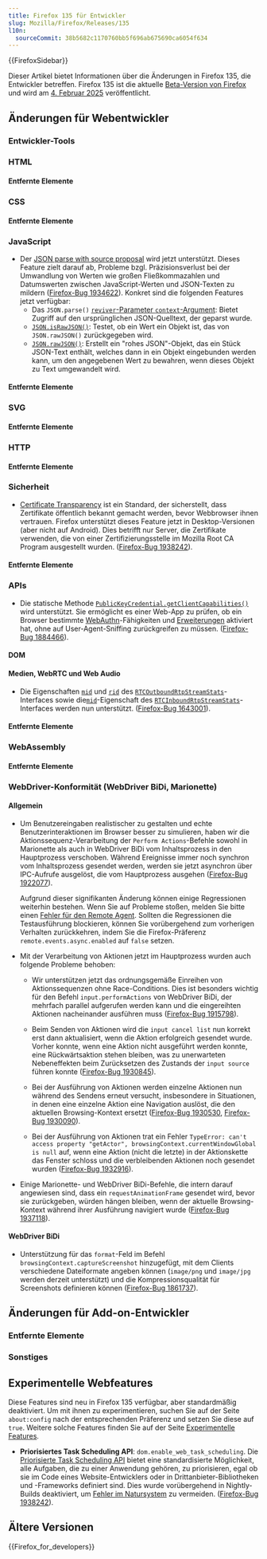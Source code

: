 ```yaml
---
title: Firefox 135 für Entwickler
slug: Mozilla/Firefox/Releases/135
l10n:
  sourceCommit: 38b5682c1170760bb5f696ab675690ca6054f634
---
```


{{FirefoxSidebar}}

Dieser Artikel bietet Informationen über die Änderungen in Firefox 135, die Entwickler betreffen. Firefox 135 ist die aktuelle [Beta-Version von Firefox](https://www.mozilla.org/en-US/firefox/channel/desktop/#nightly) und wird am [4. Februar 2025](https://whattrainisitnow.com/release/?version=135) veröffentlicht.

## Änderungen für Webentwickler

### Entwickler-Tools

### HTML

#### Entfernte Elemente

### CSS

#### Entfernte Elemente

### JavaScript

- Der [JSON parse with source proposal](https://github.com/tc39/proposal-json-parse-with-source) wird jetzt unterstützt. Dieses Feature zielt darauf ab, Probleme bzgl. Präzisionsverlust bei der Umwandlung von Werten wie großen Fließkommazahlen und Datumswerten zwischen JavaScript-Werten und JSON-Texten zu mildern ([Firefox-Bug 1934622](https://bugzil.la/1934622)). Konkret sind die folgenden Features jetzt verfügbar:
  - Das `JSON.parse()` [`reviver`-Parameter `context`-Argument](/de/docs/Web/JavaScript/Reference/Global_Objects/JSON/parse#the_reviver_parameter): Bietet Zugriff auf den ursprünglichen JSON-Quelltext, der geparst wurde.
  - [`JSON.isRawJSON()`](/de/docs/Web/JavaScript/Reference/Global_Objects/JSON/isRawJSON): Testet, ob ein Wert ein Objekt ist, das von `JSON.rawJSON()` zurückgegeben wird.
  - [`JSON.rawJSON()`](/de/docs/Web/JavaScript/Reference/Global_Objects/JSON/rawJSON): Erstellt ein "rohes JSON"-Objekt, das ein Stück JSON-Text enthält, welches dann in ein Objekt eingebunden werden kann, um den angegebenen Wert zu bewahren, wenn dieses Objekt zu Text umgewandelt wird.

#### Entfernte Elemente

### SVG

#### Entfernte Elemente

### HTTP

#### Entfernte Elemente

### Sicherheit

- [Certificate Transparency](/de/docs/Web/Security/Certificate_Transparency) ist ein Standard, der sicherstellt, dass Zertifikate öffentlich bekannt gemacht werden, bevor Webbrowser ihnen vertrauen. Firefox unterstützt dieses Feature jetzt in Desktop-Versionen (aber nicht auf Android).
  Dies betrifft nur Server, die Zertifikate verwenden, die von einer Zertifizierungsstelle im Mozilla Root CA Program ausgestellt wurden.
  ([Firefox-Bug 1938242](https://bugzil.la/1938242)).

#### Entfernte Elemente

### APIs

- Die statische Methode [`PublicKeyCredential.getClientCapabilities()`](/de/docs/Web/API/PublicKeyCredential/getClientCapabilities_static) wird unterstützt. Sie ermöglicht es einer Web-App zu prüfen, ob ein Browser bestimmte [WebAuthn](/de/docs/Web/API/Web_Authentication_API)-Fähigkeiten und [Erweiterungen](/de/docs/Web/API/Web_Authentication_API/WebAuthn_extensions) aktiviert hat, ohne auf User-Agent-Sniffing zurückgreifen zu müssen.
  ([Firefox-Bug 1884466](https://bugzil.la/1884466)).

#### DOM

#### Medien, WebRTC und Web Audio

- Die Eigenschaften [`mid`](/de/docs/Web/API/RTCOutboundRtpStreamStats/mid) und [`rid`](/de/docs/Web/API/RTCOutboundRtpStreamStats/rid) des [`RTCOutboundRtpStreamStats`](/de/docs/Web/API/RTCOutboundRtpStreamStats)-Interfaces sowie die[`mid`](/de/docs/Web/API/RTCOutboundRtpStreamStats/mid)-Eigenschaft des [`RTCInboundRtpStreamStats`](/de/docs/Web/API/RTCInboundRtpStreamStats)-Interfaces werden nun unterstützt. ([Firefox-Bug 1643001](https://bugzil.la/1643001)).

#### Entfernte Elemente

### WebAssembly

#### Entfernte Elemente

### WebDriver-Konformität (WebDriver BiDi, Marionette)

#### Allgemein

- Um Benutzereingaben realistischer zu gestalten und echte Benutzerinteraktionen im Browser besser zu simulieren, haben wir die Aktionssequenz-Verarbeitung der `Perform Actions`-Befehle sowohl in Marionette als auch in WebDriver BiDi vom Inhaltsprozess in den Hauptprozess verschoben. Während Ereignisse immer noch synchron vom Inhaltsprozess gesendet werden, werden sie jetzt asynchron über IPC-Aufrufe ausgelöst, die vom Hauptprozess ausgehen ([Firefox-Bug 1922077](https://bugzilla.mozilla.org/show_bug.cgi?id=1922077)).

  Aufgrund dieser signifikanten Änderung können einige Regressionen weiterhin bestehen. Wenn Sie auf Probleme stoßen, melden Sie bitte einen [Fehler für den Remote Agent](https://bugzilla.mozilla.org/enter_bug.cgi?product=Remote%20Protocol&component=Remote%20Agent). Sollten die Regressionen die Testausführung blockieren, können Sie vorübergehend zum vorherigen Verhalten zurückkehren, indem Sie die Firefox-Präferenz `remote.events.async.enabled` auf `false` setzen.

- Mit der Verarbeitung von Aktionen jetzt im Hauptprozess wurden auch folgende Probleme behoben:

  - Wir unterstützen jetzt das ordnungsgemäße Einreihen von Aktionssequenzen ohne Race-Conditions. Dies ist besonders wichtig für den Befehl `input.performActions` von WebDriver BiDi, der mehrfach parallel aufgerufen werden kann und die eingereihten Aktionen nacheinander ausführen muss ([Firefox-Bug 1915798](https://bugzilla.mozilla.org/show_bug.cgi?id=1915798)).

  - Beim Senden von Aktionen wird die `input cancel list` nun korrekt erst dann aktualisiert, wenn die Aktion erfolgreich gesendet wurde. Vorher konnte, wenn eine Aktion nicht ausgeführt werden konnte, eine Rückwärtsaktion stehen bleiben, was zu unerwarteten Nebeneffekten beim Zurücksetzen des Zustands der `input source` führen konnte ([Firefox-Bug 1930845](https://bugzilla.mozilla.org/show_bug.cgi?id=1930845)).

  - Bei der Ausführung von Aktionen werden einzelne Aktionen nun während des Sendens erneut versucht, insbesondere in Situationen, in denen eine einzelne Aktion eine Navigation auslöst, die den aktuellen Browsing-Kontext ersetzt ([Firefox-Bug 1930530](https://bugzilla.mozilla.org/show_bug.cgi?id=1930530), [Firefox-Bug 1930090](https://bugzilla.mozilla.org/show_bug.cgi?id=1930090)).

  - Bei der Ausführung von Aktionen trat ein Fehler `TypeError: can't access property "getActor", browsingContext.currentWindowGlobal is null` auf, wenn eine Aktion (nicht die letzte) in der Aktionskette das Fenster schloss und die verbleibenden Aktionen noch gesendet wurden ([Firefox-Bug 1932916](https://bugzilla.mozilla.org/show_bug.cgi?id=1932916)).

- Einige Marionette- und WebDriver BiDi-Befehle, die intern darauf angewiesen sind, dass ein `requestAnimationFrame` gesendet wird, bevor sie zurückgeben, würden hängen bleiben, wenn der aktuelle Browsing-Kontext während ihrer Ausführung navigiert wurde ([Firefox-Bug 1937118](https://bugzilla.mozilla.org/show_bug.cgi?id=1937118)).

#### WebDriver BiDi

- Unterstützung für das `format`-Feld im Befehl `browsingContext.captureScreenshot` hinzugefügt, mit dem Clients verschiedene Dateiformate angeben können (`image/png` und `image/jpg` werden derzeit unterstützt) und die Kompressionsqualität für Screenshots definieren können ([Firefox-Bug 1861737](https://bugzilla.mozilla.org/show_bug.cgi?id=1861737)).

## Änderungen für Add-on-Entwickler

### Entfernte Elemente

### Sonstiges

## Experimentelle Webfeatures

Diese Features sind neu in Firefox 135 verfügbar, aber standardmäßig deaktiviert. Um mit ihnen zu experimentieren, suchen Sie auf der Seite `about:config` nach der entsprechenden Präferenz und setzen Sie diese auf `true`. Weitere solche Features finden Sie auf der Seite [Experimentelle Features](/de/docs/Mozilla/Firefox/Experimental_features).

- **Priorisiertes Task Scheduling API**: <code>dom.enable_web_task_scheduling</code>.
  Die [Priorisierte Task Scheduling API](/de/docs/Web/API/Prioritized_Task_Scheduling_API) bietet eine standardisierte Möglichkeit, alle Aufgaben, die zu einer Anwendung gehören, zu priorisieren, egal ob sie im Code eines Website-Entwicklers oder in Drittanbieter-Bibliotheken und -Frameworks definiert sind.
  Dies wurde vorübergehend in Nightly-Builds deaktiviert, um [Fehler im Natursystem](https://bugzil.la/1937232) zu vermeiden.
  ([Firefox-Bug 1938242](https://bugzil.la/1938242)).

## Ältere Versionen

{{Firefox_for_developers}}
